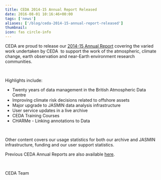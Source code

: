 ```yaml
---
title: CEDA 2014-15 Annual Report Released
date: 2016-08-01 10:16:46+00:00
tags: ['news']
aliases: ['/blog/ceda-2014-15-annual-report-released']
thumbnail: 
icon: fas circle-info
---
```

CEDA are proud to release our [2014-15 Annual Report](http://cedadocs.badc.rl.ac.uk/1289/1/ceda_annual_report_2014.pdf "Link to CEDA 2014-15 Annual Report in the CEDA Document Repository") covering the varied work undertaken by CEDA  to support the work of the atmospheric, climate change, earth observation and near-Earth environment research communities.


 


Highlights include:


* Twenty years of data management in the British Atmospheric Data Centre
* Improving climate risk decisions related to offshore assets
* Major upgrade to JASMIN data analysis infrastructure
* User service updates in a live archive
* CEDA Training Courses
* CHARMe - Linking annotations to Data


 


Other content covers our usage statistics for both our archive and JASMIN infrastructure, funding and our user support statistics.

Previous CEDA Annual Reports are also available [here](/about/mission/).


 


CEDA Team

